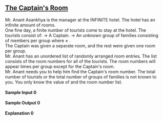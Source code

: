 ## **[The Captain's Room](https://www.hackerrank.com/challenges/py-the-captains-room)** 
Mr. Anant Asankhya is the manager at the INFINITE hotel. The hotel has an infinite amount of rooms.<br>One fine day, a finite number of tourists come to stay at the hotel.
The tourists consist of:
→ A Captain.
→ An unknown group of families consisting of members per group where ≠ .<br>The Captain was given a separate room, and the rest were given one room per group.<br>Mr. Anant has an unordered list of randomly arranged room entries. The list consists of the room numbers for all of the tourists. The room numbers will appear times per group except for the Captain's room.<br>Mr. Anant needs you to help him find the Captain's room number.
The total number of tourists or the total number of groups of families is not known to you.
You only know the value of and the room number list.<br><br>**Sample Input 0**<br><br>**Sample Output 0**<br><br>**Explanation 0**<br><br>